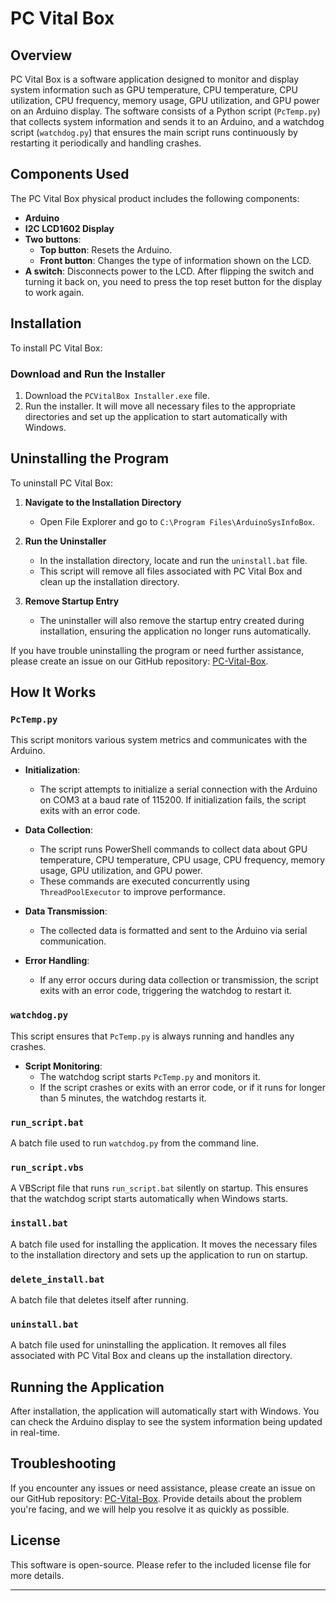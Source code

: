 # PC Vital Box

## Overview
PC Vital Box is a software application designed to monitor and display system information such as GPU temperature, CPU temperature, CPU utilization, CPU frequency, memory usage, GPU utilization, and GPU power on an Arduino display. The software consists of a Python script (`PcTemp.py`) that collects system information and sends it to an Arduino, and a watchdog script (`watchdog.py`) that ensures the main script runs continuously by restarting it periodically and handling crashes.

## Components Used
The PC Vital Box physical product includes the following components:
- **Arduino**
- **I2C LCD1602 Display**
- **Two buttons**:
  - **Top button**: Resets the Arduino.
  - **Front button**: Changes the type of information shown on the LCD.
- **A switch**: Disconnects power to the LCD. After flipping the switch and turning it back on, you need to press the top reset button for the display to work again.

## Installation
To install PC Vital Box:

### Download and Run the Installer
1. Download the `PCVitalBox Installer.exe` file.
2. Run the installer. It will move all necessary files to the appropriate directories and set up the application to start automatically with Windows.

## Uninstalling the Program
To uninstall PC Vital Box:

1. **Navigate to the Installation Directory**
   - Open File Explorer and go to `C:\Program Files\ArduinoSysInfoBox`.

2. **Run the Uninstaller**
   - In the installation directory, locate and run the `uninstall.bat` file.
   - This script will remove all files associated with PC Vital Box and clean up the installation directory.

3. **Remove Startup Entry**
   - The uninstaller will also remove the startup entry created during installation, ensuring the application no longer runs automatically.

If you have trouble uninstalling the program or need further assistance, please create an issue on our GitHub repository: [PC-Vital-Box](https://github.com/aaron-is-the-best2114/PC-Vital-Box).

## How It Works

### `PcTemp.py`
This script monitors various system metrics and communicates with the Arduino.

- **Initialization**:
  - The script attempts to initialize a serial connection with the Arduino on COM3 at a baud rate of 115200. If initialization fails, the script exits with an error code.

- **Data Collection**:
  - The script runs PowerShell commands to collect data about GPU temperature, CPU temperature, CPU usage, CPU frequency, memory usage, GPU utilization, and GPU power.
  - These commands are executed concurrently using `ThreadPoolExecutor` to improve performance.

- **Data Transmission**:
  - The collected data is formatted and sent to the Arduino via serial communication.

- **Error Handling**:
  - If any error occurs during data collection or transmission, the script exits with an error code, triggering the watchdog to restart it.

### `watchdog.py`
This script ensures that `PcTemp.py` is always running and handles any crashes.

- **Script Monitoring**:
  - The watchdog script starts `PcTemp.py` and monitors it.
  - If the script crashes or exits with an error code, or if it runs for longer than 5 minutes, the watchdog restarts it.

### `run_script.bat`
A batch file used to run `watchdog.py` from the command line.

### `run_script.vbs`
A VBScript file that runs `run_script.bat` silently on startup. This ensures that the watchdog script starts automatically when Windows starts.

### `install.bat`
A batch file used for installing the application. It moves the necessary files to the installation directory and sets up the application to run on startup.

### `delete_install.bat`
A batch file that deletes itself after running.

### `uninstall.bat`
A batch file used for uninstalling the application. It removes all files associated with PC Vital Box and cleans up the installation directory.

## Running the Application
After installation, the application will automatically start with Windows. You can check the Arduino display to see the system information being updated in real-time.

## Troubleshooting
If you encounter any issues or need assistance, please create an issue on our GitHub repository: [PC-Vital-Box](https://github.com/aaron-is-the-best2114/PC-Vital-Box). Provide details about the problem you're facing, and we will help you resolve it as quickly as possible.

## License
This software is open-source. Please refer to the included license file for more details.

---
